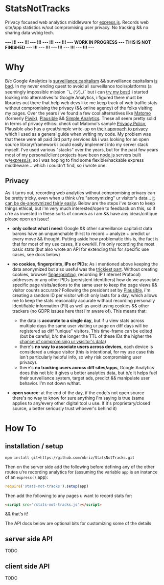 # StatsNotTracks

Privacy focused web analytics middleware for [express.js](https://expressjs.com/). Records web site/app statistics w/out compromising user privacy. No tracking && no sharing data w/big tech.

**--- !!! --- !!! --- !!! --- !!! --- !!! ---**
**WORK IN PROGRESS --- THIS IS NOT FINISHED**
**--- !!! --- !!! --- !!! --- !!! --- !!! ---**

# Why

B/c Google Analytics is [surveillance capitalism](https://en.wikipedia.org/wiki/Surveillance_capitalism) && surveillance capitalism [is bad](https://www.youtube.com/watch?v=hIXhnWUmMvw). In my never ending quest to avoid all surveillance tools/platforms (a seemingly impossible mission ¯\\_ (ツ)_/¯ but i can [try my best](https://howthey.watch/us/short-term-solutions.html)) i started looking into alternatives to Google Analytics, i figured there must be libraries out there that help web devs like me keep track of web traffic stats without compromising the privacy (&& online agency) of the folks visiting my pages. Over the years i've found a few cool alternatives like [Matomo](https://matomo.org/) (formerly [Piwik](https://piwik.com/)), [Plausible](https://plausible.io/) && [Simple Analytics](https://simpleanalytics.com/). These all seem pretty solid in terms of privacy ethics: check out Matomo's sample [Privacy Policy](https://matomo.org/privacy-policy/), Plausible also has a great/simple write-up on [their approach to privacy](https://plausible.io/privacy-focused-web-analytics) which I used as a general guide when writing my code. My problem was that these were all paid 3rd party services && i was looking for an open source library/framework i could easily implement into my server stack myself. I've used various "stacks" over the years, but for the past few years most of my personal/client projects have been [node.js](https://nodejs.org/en/) servers built w/[express.js](https://expressjs.com/), so i was hoping to find some flexible/hackable express middleware... which i couldn't find, so i wrote one.

## Privacy

As it turns out, recording web analytics without compromising privacy can be pretty tricky, even when u think u're "anonymizing" ur visitor's data... [it can be de-anonymized fairly easily](https://arstechnica.com/tech-policy/2009/09/your-secrets-live-online-in-databases-of-ruin/). Below are the steps i've taken to keep things ethical, but i'm very much interested/open to feedback on this, so if u're as invested in these sorts of convos as i am && have any ideas/critique please open an [issue](https://github.com/nbriz/StatsNotTracks/issues)!

- **only collect what i need**: Google && other surveillance capitalist data barons have an unquenchable thirst to record + analyze + predict ur every move && thought. Putting aside how problematic this is, the fact is that for most of my use cases, it's overkill. I'm only recording the most basic stats (but also wrote an API for extending this for specific use cases, see docs below)

- **no cookies, fingerprints, IPs or PIDs**: As i mentioned above keeping the data anonymized but also useful was the [trickiest part](https://arstechnica.com/tech-policy/2009/09/your-secrets-live-online-in-databases-of-ruin/). Without creating cookies, browser [fingerprinting](https://howthey.watch/), recording IP (Internet Protocol) addresses or any other PIDs (persistent identifiers) how do we associate specific page visits/actions to the same user to keep the page views && visitor counts accurate? Following the president set by [Plausible](https://plausible.io/data-policy#how-we-count-unique-users-without-cookies), i'm creating a random ID per visitor which only lasts for a day, which allows me to keep the stats reasonably accurate without recording personally identifiable information (PII) as well as avoid using cookies && other trackers (no GDPR issues here that i'm aware of). This means that:
  - the data is **accurate to a single day**, but if u view stats across multiple days the same user visiting ur page on diff days will be registered as diff "unique" visitors. This time-frame can be edited (but be careful, b/c the longer the TTL of these IDs the higher the [chance of compromising ur vsisitor's data](https://arstechnica.com/tech-policy/2009/09/your-secrets-live-online-in-databases-of-ruin/))
  - there's **no way to associate users across devices**, each device is considered a unique visitor (this is intentional, for my use case this isn't particularly helpful info, so why risk compromising user privacy).
  - there's **no tracking users across diff sites/apps**, Google Analytics does this not b/c it gives u better analytics data, but b/c it helps fuel their surveillance system, target ads, predict && manipulate user behavior. I'm not down w/that.

- **open source**: at the end of the day, if the code's not open source there's no way to know for sure anything i'm saying is true (same applies to any/every other digital tool u use. If it's proprietary/closed source, u better seriously trust whoever's behind it)


# How To

## installation / setup

```
npm install git+https://github.com/nbriz/StatsNotTracks.git
```

Then on the server side add the following before defining any of the other routes u're recording analytics for (assuming the variable `app` is an instance of an `express()` app):
```js
require('stats-not-tracks').setup(app)
```

Then add the following to any pages u want to record stats for:

```html
<script src="/stats-not-tracks.js"></script>
```
&& that's it!

The API docs below are optional bits for customizing some of the details

## server side API

TODO

## client side API

TODO
